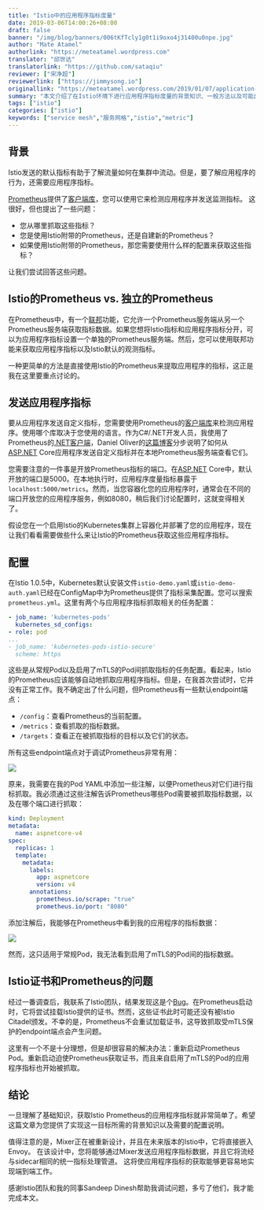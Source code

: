 ```yaml
---
title: "Istio中的应用程序指标度量"
date: 2019-03-06T14:00:26+08:00
draft: false
banner: "/img/blog/banners/006tKfTcly1g0t1i9oxo4j31400u0npe.jpg"
author: "Mate Atamel"
authorlink: "https://meteatamel.wordpress.com"
translator: "邱世达"
translatorlink: "https://github.com/sataqiu"
reviewer: ["宋净超"]
reviewerlink: ["https://jimmysong.io"]
originallink: "https://meteatamel.wordpress.com/2019/01/07/application-metrics-in-istio/"
summary: "本文介绍了在Istio环境下进行应用程序指标度量的背景知识、一般方法以及可能出现的问题。"
tags: ["istio"]
categories: ["istio"]
keywords: ["service mesh","服务网格","istio","metric"]
---
```


## 背景

Istio发送的默认指标有助于了解流量如何在集群中流动。但是，要了解应用程序的行为，还需要应用程序指标。

[Prometheus](https://prometheus.io/)提供了[客户端库](https://prometheus.io/docs/instrumenting/clientlibs/)，您可以使用它来检测应用程序并发送监测指标。
这很好，但也提出了一些问题：

- 您从哪里抓取这些指标？
- 您是使用Istio附带的Prometheus，还是自建新的Prometheus？
- 如果使用Istio附带的Prometheus，那您需要使用什么样的配置来获取这些指标？

让我们尝试回答这些问题。

## Istio的Prometheus vs. 独立的Prometheus

在Prometheus中，有一个[联邦](https://prometheus.io/docs/prometheus/latest/federation/)功能，它允许一个Prometheus服务端从另一个Prometheus服务端获取指标数据。如果您想将Istio指标和应用程序指标分开，可以为应用程序指标设置一个单独的Prometheus服务端。然后，您可以使用联邦功能来获取应用程序指标以及Istio默认的观测指标。

一种更简单的方法是直接使用Istio的Prometheus来提取应用程序的指标，这正是我在这里要重点讨论的。

## 发送应用程序指标

要从应用程序发送自定义指标，您需要使用Prometheus的[客户端库](https://prometheus.io/docs/instrumenting/clientlibs/)来检测应用程序。使用哪个库取决于您使用的语言。作为C#/.NET开发人员，我使用了Prometheus的[.NET客户端](https://github.com/prometheus-net/prometheus-net)，Daniel Oliver的[这篇博客](https://www.olivercoding.com/2018-07-22-prometheus-dotnetcore/)分步说明了如何从[ASP.NET](http://asp.net/) Core应用程序发送自定义指标并在本地Prometheus服务端查看它们。

您需要注意的一件事是开放Prometheus指标的端口。在[ASP.NET](http://asp.net/) Core中，默认开放的端口是5000。在本地执行时，应用程序度量指标暴露于`localhost:5000/metrics`。然而，当您容器化您的应用程序时，通常会在不同的端口开放您的应用程序服务，例如8080，稍后我们讨论配置时，这就变得相关了。

假设您在一个启用Istio的Kubernetes集群上容器化并部署了您的应用程序，现在让我们看看需要做些什么来让Istio的Prometheus获取这些应用程序指标。

## 配置

在Istio 1.0.5中，Kubernetes默认安装文件`istio-demo.yaml`或`istio-demo-auth.yaml`已经在ConfigMap中为Prometheus提供了指标采集配置。您可以搜索`prometheus.yml`。这里有两个与应用程序指标抓取相关的任务配置：

```yaml
- job_name: 'kubernetes-pods'
  kubernetes_sd_configs:
- role: pod
...
- job_name: 'kubernetes-pods-istio-secure' 
  scheme: https
```

这些是从常规Pod以及启用了mTLS的Pod间抓取指标的任务配置。看起来，Istio的Prometheus应该能够自动地抓取应用程序指标。但是，在我首次尝试时，它并没有正常工作。我不确定出了什么问题，但Prometheus有一些默认endpoint端点：

- `/config`：查看Prometheus的当前配置。
- `/metrics`：查看抓取的指标数据。
- `/targets`：查看正在被抓取指标的目标以及它们的状态。

所有这些endpoint端点对于调试Prometheus非常有用：

![](https://raw.githubusercontent.com/servicemesher/website/master/content/blog/application-metrics-in-istio/007uElTfly1g0s0xtqjpzj30l40cbtaw.jpg)

原来，我需要在我的Pod YAML中添加一些注解，以便Prometheus对它们进行指标抓取。我必须通过这些注解告诉Prometheus哪些Pod需要被抓取指标数据，以及在哪个端口进行抓取：

```yaml
kind: Deployment
metadata:
  name: aspnetcore-v4
spec:
  replicas: 1
  template:
    metadata:
      labels:
        app: aspnetcore
        version: v4
      annotations:
        prometheus.io/scrape: "true"
        prometheus.io/port: "8080"
```

添加注解后，我能够在Prometheus中看到我的应用程序的指标数据：

![](https://raw.githubusercontent.com/servicemesher/website/master/content/blog/application-metrics-in-istio/007uElTfgy1g0sblvrx4tj30l409p74t.jpg)

然而，这只适用于常规Pod，我无法看到启用了mTLS的Pod间的指标数据。

## Istio证书和Prometheus的问题

经过一番调查后，我联系了Istio团队，结果发现这是个[Bug](https://github.com/istio/istio/issues/10528)。在Prometheus启动时，它将尝试挂载Istio提供的证书。然而，这些证书此时可能还没有被Istio Citadel颁发。不幸的是，Prometheus不会重试加载证书，这导致抓取受mTLS保护的endpoint端点会产生问题。

这里有一个不是十分理想，但是却很容易的解决办法：重新启动Prometheus Pod。重新启动迫使Prometheus获取证书，而且来自启用了mTLS的Pod的应用程序指标也开始被抓取。

## 结论

一旦理解了基础知识，获取Istio Prometheus的应用程序指标就非常简单了。希望这篇文章为您提供了实现这一目标所需的背景知识以及需要的配置说明。

值得注意的是，Mixer正在被重新设计，并且在未来版本的Istio中，它将直接嵌入Envoy。 在该设计中，您将能够通过Mixer发送应用程序指标数据，并且它将流经与sidecar相同的统一指标处理管道。 这将使应用程序指标的获取能够更容易地实现端到端工作。

感谢Istio团队和我的同事Sandeep Dinesh帮助我调试问题，多亏了他们，我才能完成本文。
